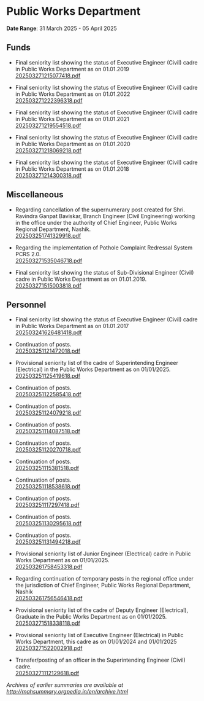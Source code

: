 # Public Works Department

**Date Range**: 31 March 2025 - 05 April 2025


## Funds
- Final seniority list showing the status of Executive Engineer (Civil) cadre in Public Works Department as on 01.01.2019\
  [202503271215077418.pdf](https://gr.maharashtra.gov.in/Site/Upload/Government%20Resolutions/English/202503271215077418.pdf)

- Final seniority list showing the status of Executive Engineer (Civil) cadre in Public Works Department as on 01.01.2022\
  [202503271222396318.pdf](https://gr.maharashtra.gov.in/Site/Upload/Government%20Resolutions/English/202503271222396318.pdf)

- Final seniority list showing the status of Executive Engineer (Civil) cadre in Public Works Department as on 01.01.2021\
  [202503271219554518.pdf](https://gr.maharashtra.gov.in/Site/Upload/Government%20Resolutions/English/202503271219554518.pdf)

- Final seniority list showing the status of Executive Engineer (Civil) cadre in Public Works Department as on 01.01.2020\
  [202503271218069218.pdf](https://gr.maharashtra.gov.in/Site/Upload/Government%20Resolutions/English/202503271218069218.pdf)

- Final seniority list showing the status of Executive Engineer (Civil) cadre in Public Works Department as on 01.01.2018\
  [202503271214300318.pdf](https://gr.maharashtra.gov.in/Site/Upload/Government%20Resolutions/English/202503271214300318.pdf)

## Miscellaneous
- Regarding cancellation of the supernumerary post created for Shri. Ravindra Ganpat Baviskar, Branch Engineer (Civil Engineering) working in the office under the authority of Chief Engineer, Public Works Regional Department, Nashik.\
  [202503251741329918.pdf](https://gr.maharashtra.gov.in/Site/Upload/Government%20Resolutions/English/202503251741329918.pdf)

- Regarding the implementation of Pothole Complaint Redressal System PCRS 2.0.\
  [202503271535046718.pdf](https://gr.maharashtra.gov.in/Site/Upload/Government%20Resolutions/English/202503271535046718.pdf)

- Final seniority list showing the status of Sub-Divisional Engineer (Civil) cadre in Public Works Department as on 01.01.2019.\
  [202503271515003818.pdf](https://gr.maharashtra.gov.in/Site/Upload/Government%20Resolutions/English/202503271515003818.pdf)

## Personnel
- Final seniority list showing the status of Executive Engineer (Civil) cadre in Public Works Department as on 01.01.2017\
  [202503241626481418.pdf](https://gr.maharashtra.gov.in/Site/Upload/Government%20Resolutions/English/202503241626481418.pdf)

- Continuation of posts.\
  [202503251121472018.pdf](https://gr.maharashtra.gov.in/Site/Upload/Government%20Resolutions/English/202503251121472018.pdf)

- Provisional seniority list of the cadre of Superintending Engineer (Electrical) in the Public Works Department as on 01/01/2025.\
  [202503251125419618.pdf](https://gr.maharashtra.gov.in/Site/Upload/Government%20Resolutions/English/202503251125419618.pdf)

- Continuation of posts.\
  [202503251122585418.pdf](https://gr.maharashtra.gov.in/Site/Upload/Government%20Resolutions/English/202503251122585418.pdf)

- Continuation of posts.\
  [202503251124079218.pdf](https://gr.maharashtra.gov.in/Site/Upload/Government%20Resolutions/English/202503251124079218.pdf)

- Continuation of posts.\
  [202503251114087518.pdf](https://gr.maharashtra.gov.in/Site/Upload/Government%20Resolutions/English/202503251114087518.pdf)

- Continuation of posts.\
  [202503251120270718.pdf](https://gr.maharashtra.gov.in/Site/Upload/Government%20Resolutions/English/202503251120270718.pdf)

- Continuation of posts.\
  [202503251115381518.pdf](https://gr.maharashtra.gov.in/Site/Upload/Government%20Resolutions/English/202503251115381518.pdf)

- Continuation of posts.\
  [202503251118538618.pdf](https://gr.maharashtra.gov.in/Site/Upload/Government%20Resolutions/English/202503251118538618.pdf)

- Continuation of posts.\
  [202503251117297418.pdf](https://gr.maharashtra.gov.in/Site/Upload/Government%20Resolutions/English/202503251117297418.pdf)

- Continuation of posts.\
  [202503251130295618.pdf](https://gr.maharashtra.gov.in/Site/Upload/Government%20Resolutions/English/202503251130295618.pdf)

- Continuation of posts.\
  [202503251131494218.pdf](https://gr.maharashtra.gov.in/Site/Upload/Government%20Resolutions/English/202503251131494218.pdf)

- Provisional seniority list of Junior Engineer (Electrical) cadre in Public Works Department as on 01/01/2025.\
  [202503261758453318.pdf](https://gr.maharashtra.gov.in/Site/Upload/Government%20Resolutions/English/202503261758453318.pdf)

- Regarding continuation of temporary posts in the regional office under the jurisdiction of Chief Engineer, Public Works Regional Department, Nashik\
  [202503261756546418.pdf](https://gr.maharashtra.gov.in/Site/Upload/Government%20Resolutions/English/202503261756546418.pdf)

- Provisional seniority list of the cadre of Deputy Engineer (Electrical), Graduate in the Public Works Department as on 01/01/2025.\
  [202503271518338118.pdf](https://gr.maharashtra.gov.in/Site/Upload/Government%20Resolutions/English/202503271518338118.pdf)

- Provisional seniority list of Executive Engineer (Electrical) in Public Works Department, this cadre as on 01/01/2024 and 01/01/2025\
  [202503271522002918.pdf](https://gr.maharashtra.gov.in/Site/Upload/Government%20Resolutions/English/202503271522002918.pdf)

- Transfer/posting of an officer in the Superintending Engineer (Civil) cadre.\
  [202503271112129618.pdf](https://gr.maharashtra.gov.in/Site/Upload/Government%20Resolutions/English/202503271112129618.pdf)


*Archives of earlier summaries are available at http://mahsummary.orgpedia.in/en/archive.html*